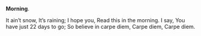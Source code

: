 **Morning**.

It ain’t snow,
It’s raining;
I hope you,
Read this in the morning.
I say,
You have just 22 days to go;
So believe in carpe diem,
Carpe diem,
Carpe diem.
